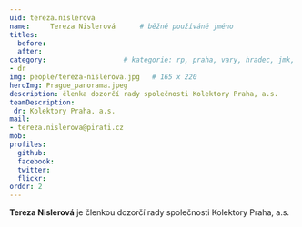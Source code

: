 ```yaml
---
uid: tereza.nislerova
name:     Tereza Nislerová  	# běžně používáné jméno
titles:
  before: 
  after:
category:                 	# kategorie: rp, praha, vary, hradec, jmk, senat
- dr
img: people/tereza-nislerova.jpg   # 165 x 220
heroImg: Prague_panorama.jpeg
description: členka dozorčí rady společnosti Kolektory Praha, a.s.
teamDescription:
 dr: Kolektory Praha, a.s.
mail:
- tereza.nislerova@pirati.cz
mob:
profiles:
  github:       
  facebook:  
  twitter: 		  
  flickr:	
orddr: 2	  
---
```


**Tereza Nislerová** je členkou dozorčí rady společnosti Kolektory Praha, a.s.
